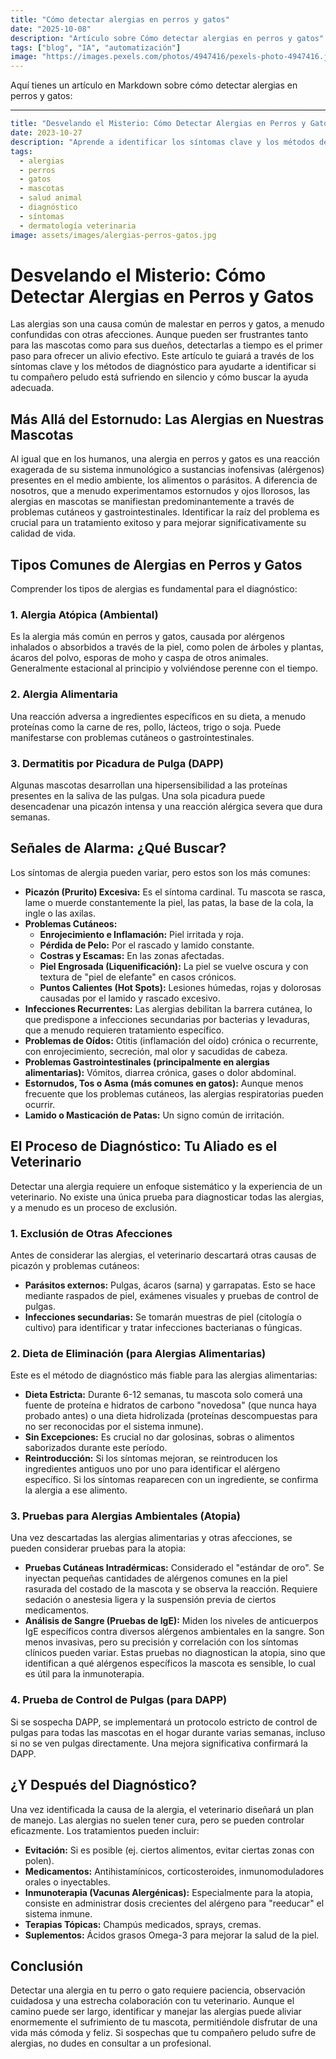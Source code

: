 ```yaml
---
title: "Cómo detectar alergias en perros y gatos"
date: "2025-10-08"
description: "Artículo sobre Cómo detectar alergias en perros y gatos"
tags: ["blog", "IA", "automatización"]
image: "https://images.pexels.com/photos/4947416/pexels-photo-4947416.jpeg?auto=compress&cs=tinysrgb&h=350"
---
```


Aquí tienes un artículo en Markdown sobre cómo detectar alergias en perros y gatos:

---
```yaml
title: "Desvelando el Misterio: Cómo Detectar Alergias en Perros y Gatos"
date: 2023-10-27
description: "Aprende a identificar los síntomas clave y los métodos de diagnóstico para las alergias más comunes en perros y gatos. Descubre cómo trabajar con tu veterinario para mejorar la calidad de vida de tu mascota."
tags:
  - alergias
  - perros
  - gatos
  - mascotas
  - salud animal
  - diagnóstico
  - síntomas
  - dermatología veterinaria
image: assets/images/alergias-perros-gatos.jpg
```

# Desvelando el Misterio: Cómo Detectar Alergias en Perros y Gatos

Las alergias son una causa común de malestar en perros y gatos, a menudo confundidas con otras afecciones. Aunque pueden ser frustrantes tanto para las mascotas como para sus dueños, detectarlas a tiempo es el primer paso para ofrecer un alivio efectivo. Este artículo te guiará a través de los síntomas clave y los métodos de diagnóstico para ayudarte a identificar si tu compañero peludo está sufriendo en silencio y cómo buscar la ayuda adecuada.

## Más Allá del Estornudo: Las Alergias en Nuestras Mascotas

Al igual que en los humanos, una alergia en perros y gatos es una reacción exagerada de su sistema inmunológico a sustancias inofensivas (alérgenos) presentes en el medio ambiente, los alimentos o parásitos. A diferencia de nosotros, que a menudo experimentamos estornudos y ojos llorosos, las alergias en mascotas se manifiestan predominantemente a través de problemas cutáneos y gastrointestinales. Identificar la raíz del problema es crucial para un tratamiento exitoso y para mejorar significativamente su calidad de vida.

## Tipos Comunes de Alergias en Perros y Gatos

Comprender los tipos de alergias es fundamental para el diagnóstico:

### 1. Alergia Atópica (Ambiental)
Es la alergia más común en perros y gatos, causada por alérgenos inhalados o absorbidos a través de la piel, como polen de árboles y plantas, ácaros del polvo, esporas de moho y caspa de otros animales. Generalmente estacional al principio y volviéndose perenne con el tiempo.

### 2. Alergia Alimentaria
Una reacción adversa a ingredientes específicos en su dieta, a menudo proteínas como la carne de res, pollo, lácteos, trigo o soja. Puede manifestarse con problemas cutáneos o gastrointestinales.

### 3. Dermatitis por Picadura de Pulga (DAPP)
Algunas mascotas desarrollan una hipersensibilidad a las proteínas presentes en la saliva de las pulgas. Una sola picadura puede desencadenar una picazón intensa y una reacción alérgica severa que dura semanas.

## Señales de Alarma: ¿Qué Buscar?

Los síntomas de alergia pueden variar, pero estos son los más comunes:

*   **Picazón (Prurito) Excesiva:** Es el síntoma cardinal. Tu mascota se rasca, lame o muerde constantemente la piel, las patas, la base de la cola, la ingle o las axilas.
*   **Problemas Cutáneos:**
    *   **Enrojecimiento e Inflamación:** Piel irritada y roja.
    *   **Pérdida de Pelo:** Por el rascado y lamido constante.
    *   **Costras y Escamas:** En las zonas afectadas.
    *   **Piel Engrosada (Liquenificación):** La piel se vuelve oscura y con textura de "piel de elefante" en casos crónicos.
    *   **Puntos Calientes (Hot Spots):** Lesiones húmedas, rojas y dolorosas causadas por el lamido y rascado excesivo.
*   **Infecciones Recurrentes:** Las alergias debilitan la barrera cutánea, lo que predispone a infecciones secundarias por bacterias y levaduras, que a menudo requieren tratamiento específico.
*   **Problemas de Oídos:** Otitis (inflamación del oído) crónica o recurrente, con enrojecimiento, secreción, mal olor y sacudidas de cabeza.
*   **Problemas Gastrointestinales (principalmente en alergias alimentarias):** Vómitos, diarrea crónica, gases o dolor abdominal.
*   **Estornudos, Tos o Asma (más comunes en gatos):** Aunque menos frecuente que los problemas cutáneos, las alergias respiratorias pueden ocurrir.
*   **Lamido o Masticación de Patas:** Un signo común de irritación.

## El Proceso de Diagnóstico: Tu Aliado es el Veterinario

Detectar una alergia requiere un enfoque sistemático y la experiencia de un veterinario. No existe una única prueba para diagnosticar todas las alergias, y a menudo es un proceso de exclusión.

### 1. Exclusión de Otras Afecciones
Antes de considerar las alergias, el veterinario descartará otras causas de picazón y problemas cutáneos:
*   **Parásitos externos:** Pulgas, ácaros (sarna) y garrapatas. Esto se hace mediante raspados de piel, exámenes visuales y pruebas de control de pulgas.
*   **Infecciones secundarias:** Se tomarán muestras de piel (citología o cultivo) para identificar y tratar infecciones bacterianas o fúngicas.

### 2. Dieta de Eliminación (para Alergias Alimentarias)
Este es el método de diagnóstico más fiable para las alergias alimentarias:
*   **Dieta Estricta:** Durante 6-12 semanas, tu mascota solo comerá una fuente de proteína e hidratos de carbono "novedosa" (que nunca haya probado antes) o una dieta hidrolizada (proteínas descompuestas para no ser reconocidas por el sistema inmune).
*   **Sin Excepciones:** Es crucial no dar golosinas, sobras o alimentos saborizados durante este período.
*   **Reintroducción:** Si los síntomas mejoran, se reintroducen los ingredientes antiguos uno por uno para identificar el alérgeno específico. Si los síntomas reaparecen con un ingrediente, se confirma la alergia a ese alimento.

### 3. Pruebas para Alergias Ambientales (Atopia)
Una vez descartadas las alergias alimentarias y otras afecciones, se pueden considerar pruebas para la atopia:
*   **Pruebas Cutáneas Intradérmicas:** Considerado el "estándar de oro". Se inyectan pequeñas cantidades de alérgenos comunes en la piel rasurada del costado de la mascota y se observa la reacción. Requiere sedación o anestesia ligera y la suspensión previa de ciertos medicamentos.
*   **Análisis de Sangre (Pruebas de IgE):** Miden los niveles de anticuerpos IgE específicos contra diversos alérgenos ambientales en la sangre. Son menos invasivas, pero su precisión y correlación con los síntomas clínicos pueden variar.
Estas pruebas no diagnostican la atopia, sino que identifican a qué alérgenos específicos la mascota es sensible, lo cual es útil para la inmunoterapia.

### 4. Prueba de Control de Pulgas (para DAPP)
Si se sospecha DAPP, se implementará un protocolo estricto de control de pulgas para todas las mascotas en el hogar durante varias semanas, incluso si no se ven pulgas directamente. Una mejora significativa confirmará la DAPP.

## ¿Y Después del Diagnóstico?

Una vez identificada la causa de la alergia, el veterinario diseñará un plan de manejo. Las alergias no suelen tener cura, pero se pueden controlar eficazmente. Los tratamientos pueden incluir:
*   **Evitación:** Si es posible (ej. ciertos alimentos, evitar ciertas zonas con polen).
*   **Medicamentos:** Antihistamínicos, corticosteroides, inmunomoduladores orales o inyectables.
*   **Inmunoterapia (Vacunas Alergénicas):** Especialmente para la atopia, consiste en administrar dosis crecientes del alérgeno para "reeducar" el sistema inmune.
*   **Terapias Tópicas:** Champús medicados, sprays, cremas.
*   **Suplementos:** Ácidos grasos Omega-3 para mejorar la salud de la piel.

## Conclusión

Detectar una alergia en tu perro o gato requiere paciencia, observación cuidadosa y una estrecha colaboración con tu veterinario. Aunque el camino puede ser largo, identificar y manejar las alergias puede aliviar enormemente el sufrimiento de tu mascota, permitiéndole disfrutar de una vida más cómoda y feliz. Si sospechas que tu compañero peludo sufre de alergias, no dudes en consultar a un profesional.